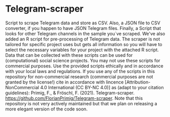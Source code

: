 # Telegram-scraper
Script to scrape Telegram data and store as CSV. Also, a JSON file to CSV converter, if you happen to have JSON Telegram files. Finally, a Script that looks for other Telegram channels in the sample you`ve scraped. We've also added an R script for pre-processing of Telegram data. The scraper is not tailored for specific project uses but gets all information so you will have to select the necessary variables for your project with the attached R script.
Data that can be collected with these scripts can be used for (computational) social science projects. You may not use these scripts for commercial purposes. Use the provided scripts ethically and in accordance with your local laws and regulations. 
If you use any of the scripts in this repository for non-commercial research (commercial purposes are not granted by the license!) cite in accordance with lincence [Attribution-NonCommercial 4.0 International (CC BY-NC 4.0)] as (adapt to your citation guidelines): Primig, F., & Fröschl, F. (2021). Telegram-scraper. https://github.com/FlorianPrimig/Telegram-scraper. 
Note that this repository is not very actively maintained but that we plan on releasing a more elegant version of the code soon.
